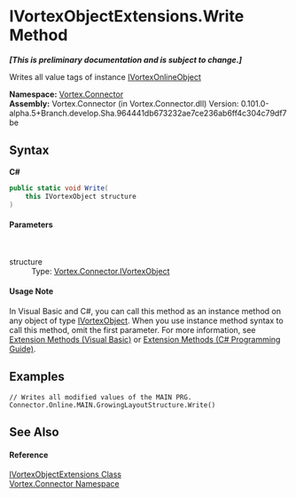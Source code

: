 # IVortexObjectExtensions.Write Method 
 _**\[This is preliminary documentation and is subject to change.\]**_

Writes all value tags of instance <a href="T_Vortex_Connector_IVortexOnlineObject.md">IVortexOnlineObject</a>

**Namespace:**&nbsp;<a href="N_Vortex_Connector.md">Vortex.Connector</a><br />**Assembly:**&nbsp;Vortex.Connector (in Vortex.Connector.dll) Version: 0.101.0-alpha.5+Branch.develop.Sha.964441db673232ae7ce236ab6ff4c304c79df7be

## Syntax

**C#**<br />
``` C#
public static void Write(
	this IVortexObject structure
)
```


#### Parameters
&nbsp;<dl><dt>structure</dt><dd>Type: <a href="T_Vortex_Connector_IVortexObject.md">Vortex.Connector.IVortexObject</a><br /></dd></dl>

#### Usage Note
In Visual Basic and C#, you can call this method as an instance method on any object of type <a href="T_Vortex_Connector_IVortexObject.md">IVortexObject</a>. When you use instance method syntax to call this method, omit the first parameter. For more information, see <a href="http://msdn.microsoft.com/en-us/library/bb384936.aspx">Extension Methods (Visual Basic)</a> or <a href="http://msdn.microsoft.com/en-us/library/bb383977.aspx">Extension Methods (C# Programming Guide)</a>.

## Examples

```
// Writes all modified values of the MAIN PRG.
Connector.Online.MAIN.GrowingLayoutStructure.Write()
```


## See Also


#### Reference
<a href="T_Vortex_Connector_IVortexObjectExtensions.md">IVortexObjectExtensions Class</a><br /><a href="N_Vortex_Connector.md">Vortex.Connector Namespace</a><br />